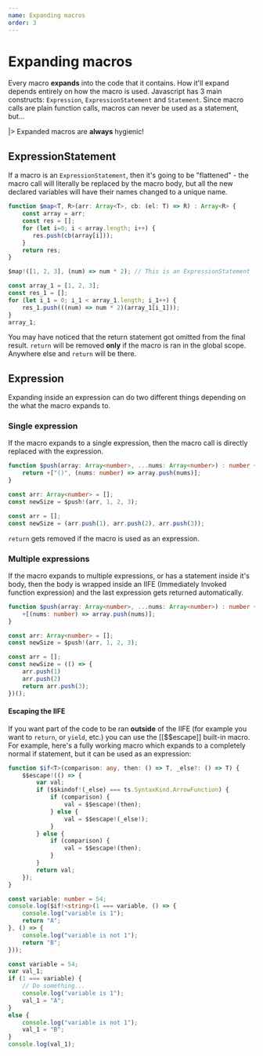 ```yaml
---
name: Expanding macros
order: 3
---
```


# Expanding macros

Every macro **expands** into the code that it contains. How it'll expand depends entirely on how the macro is used. Javascript has 3 main constructs: `Expression`, `ExpressionStatement` and `Statement`. Since macro calls are plain function calls, macros can never be used as a statement, but...

|> Expanded macros are **always** hygienic!

## ExpressionStatement

If a macro is an `ExpressionStatement`, then it's going to be "flattened" - the macro call will literally be replaced by the macro body, but all the new declared variables will have their names changed to a unique name.

```ts --Macro
function $map<T, R>(arr: Array<T>, cb: (el: T) => R) : Array<R> {
    const array = arr; 
    const res = [];
    for (let i=0; i < array.length; i++) {
       res.push(cb(array[i]));
    }
    return res;
}
```
```ts --Call
$map!([1, 2, 3], (num) => num * 2); // This is an ExpressionStatement
```
```js --Result
const array_1 = [1, 2, 3];
const res_1 = [];
for (let i_1 = 0; i_1 < array_1.length; i_1++) {
    res_1.push(((num) => num * 2)(array_1[i_1]));
}
array_1;
```

You may have noticed that the return statement got omitted from the final result. `return` will be removed **only** if the macro is ran in the global scope. Anywhere else and `return` will be there.

## Expression

Expanding inside an expression can do two different things depending on the what the macro expands to.

### Single expression

If the macro expands to a single expression, then the macro call is directly replaced with the expression.

```ts --Macro
function $push(array: Array<number>, ...nums: Array<number>) : number {
    return +["()", (nums: number) => array.push(nums)];
}
```
```ts --Call
const arr: Array<number> = [];
const newSize = $push!(arr, 1, 2, 3);
```
```js --Result
const arr = [];
const newSize = (arr.push(1), arr.push(2), arr.push(3));
```

`return` gets removed if the macro is used as an expression.

### Multiple expressions

If the macro expands to multiple expressions, or has a statement inside it's body, then the body is wrapped inside an IIFE (Immediately Invoked function expression) and the last expression gets returned automatically.

```ts --Macro
function $push(array: Array<number>, ...nums: Array<number>) : number {
    +[(nums: number) => array.push(nums)];
}
```
```ts --Call
const arr: Array<number> = [];
const newSize = $push!(arr, 1, 2, 3);
```
```js --Result
const arr = [];
const newSize = (() => {
    arr.push(1)
    arr.push(2)
    return arr.push(3);
})();
```

#### Escaping the IIFE

If you want part of the code to be ran **outside** of the IIFE (for example you want to `return`, or `yield`, etc.) you can use the [[$$escape]] built-in macro. For example, here's a fully working macro which expands to a completely normal if statement, but it can be used as an expression:

```ts --Macro
function $if<T>(comparison: any, then: () => T, _else?: () => T) {
    $$escape!(() => {
        var val;
        if ($$kindof!(_else) === ts.SyntaxKind.ArrowFunction) {
            if (comparison) {
                val = $$escape!(then);
            } else {
                val = $$escape!(_else!);
            }
        } else {
            if (comparison) {
                val = $$escape!(then);
            }
        }
        return val;
    });
}
```
```ts --Call
const variable: number = 54;
console.log($if!<string>(1 === variable, () => {
    console.log("variable is 1");
    return "A";
}, () => {
    console.log("variable is not 1");
    return "B";
}));
```
```ts --Result
const variable = 54;
var val_1;
if (1 === variable) {
    // Do something...
    console.log("variable is 1");
    val_1 = "A";
}
else {
    console.log("variable is not 1");
    val_1 = "B";
}
console.log(val_1);
```